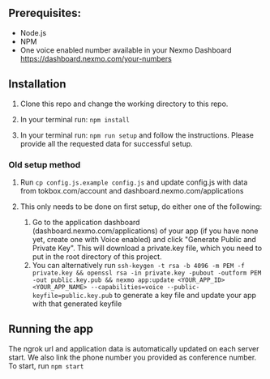 ## Prerequisites:

- Node.js
- NPM
- One voice enabled number available in your Nexmo Dashboard https://dashboard.nexmo.com/your-numbers

## Installation

1. Clone this repo and change the working directory to this repo.

2. In your terminal run: `npm install`

3. In your terminal run: `npm run setup` and follow the instructions. Please provide all the requested data for successful setup.

### Old setup method

1. Run `cp config.js.example config.js` and update config.js with data from tokbox.com/account and dashboard.nexmo.com/applications

2. This only needs to be done on first setup, do either one of the following:

   1. Go to the application dashboard (dashboard.nexmo.com/applications) of your app (if you have none yet, create one with Voice enabled) and click "Generate Public and Private Key". This will download a private.key file, which you need to put in the root directory of this project.
   2. You can alternatively run `ssh-keygen -t rsa -b 4096 -m PEM -f private.key && openssl rsa -in private.key -pubout -outform PEM -out public.key.pub && nexmo app:update <YOUR_APP_ID> <YOUR_APP_NAME> --capabilities=voice --public-keyfile=public.key.pub` to generate a key file and update your app with that generated keyfile

## Running the app

The ngrok url and application data is automatically updated on each server start. We also link the phone number you provided as conference number. To start, run `npm start`
